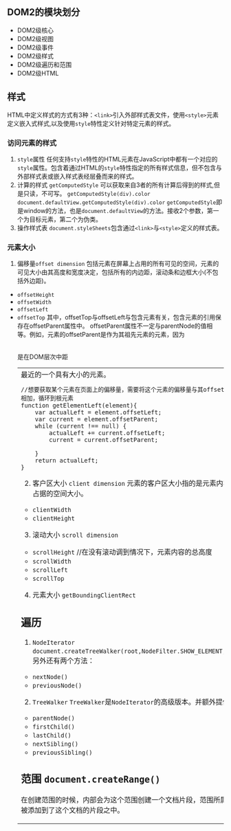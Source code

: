 ## DOM2的模块划分
- DOM2级核心
- DOM2级视图
- DOM2级事件
- DOM2级样式
- DOM2级遍历和范围
- DOM2级HTML
## 样式
HTML中定义样式的方式有3种：`<link>`引入外部样式表文件，使用`<style>`元素定义嵌入式样式,以及使用`style`特性定义针对特定元素的样式。

### 访问元素的样式
1. `style`属性 任何支持`style`特性的HTML元素在JavaScript中都有一个对应的`style`属性。包含着通过HTML的`style`特性指定的所有样式信息，但不包含与外部样式表或嵌入样式表经层叠而来的样式。
2. 计算的样式 `getComputedStyle`
可以获取来自3者的所有计算后得到的样式,但是只读，不可写。
`getComputedStyle(div).color`
`document.defaultView.getComputedStyle(div).color`
`getComputedStyle`即是window的方法，也是`document.defaultView`的方法。接收2个参数，第一个为目标元素，第二个为伪类。
3. 操作样式表
`document.styleSheets`包含通过`<link>`与`<style>`定义的样式表。
### 元素大小
1. 偏移量`offset dimension`
包括元素在屏幕上占用的所有可见的空间，元素的可见大小由其高度和宽度决定，包括所有的内边距，滚动条和边框大小(不包括外边距)。
- `offsetHeight`
- `offsetWidth`
- `offsetLeft`
- `offsetTop`
其中，offsetTop与offsetLeft与包含元素有关，包含元素的引用保存在offsetParent属性中。
offsetParent属性不一定与parentNode的值相等。例如，<td>元素的offsetParent是作为其祖先元素的<table>元素，因为<table>是在DOM层次中距<td>最近的一个具有大小的元素。

```
//想要获取某个元素在页面上的偏移量，需要将这个元素的偏移量与其offsetParent的偏移量相加，循环到根元素
function getElementLeft(element){
	var actualLeft = element.offsetLeft;
	var current = element.offsetParent;
	while (current !== null) {
		actualLeft += current.offsetLeft;
		current = current.offsetParent;

	}
	return actualLeft;
}
```
2. 客户区大小 `client dimension`
元素的客户区大小指的是元素内容及其内边距所占据的空间大小。
- `clientWidth`
- `clientHeight`

3. 滚动大小 `scroll dimension`
- `scrollHeight` //在没有滚动调到情况下，元素内容的总高度
- `scrollWidth`
- `scrollLeft`
- `scrollTop`
4. 元素大小 `getBoundingClientRect`

## 遍历
1. `NodeIterator`
`document.createTreeWalker(root,NodeFilter.SHOW_ELEMENT,filter,false)`
另外还有两个方法：
- `nextNode()`
- `previousNode()`

2. `TreeWalker`
`TreeWalker`是`NodeIterator`的高级版本。并额外提供了5种方法。
- `parentNode()`
- `firstChild()`
- `lastChild()`
- `nextSibling()`
- `previousSibling()`

## 范围 `document.createRange()`
在创建范围的时候，内部会为这个范围创建一个文档片段，范围所属的全部节点都被添加到了这个文档的片段之中。
